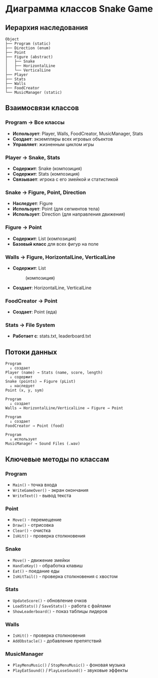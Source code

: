 # Диаграмма классов Snake Game

## Иерархия наследования

```
Object
├── Program (static)
├── Direction (enum)
├── Point
├── Figure (abstract)
│   ├── Snake
│   ├── HorizontalLine
│   └── VerticalLine
├── Player
├── Stats
├── Walls
├── FoodCreator
└── MusicManager (static)
```

## Взаимосвязи классов

### Program → Все классы
- **Использует**: Player, Walls, FoodCreator, MusicManager, Stats
- **Создает**: экземпляры всех игровых объектов
- **Управляет**: жизненным циклом игры

### Player → Snake, Stats
- **Содержит**: Snake (композиция)
- **Содержит**: Stats (композиция)
- **Связывает**: игрока с его змейкой и статистикой

### Snake → Figure, Point, Direction
- **Наследует**: Figure
- **Использует**: Point (для сегментов тела)
- **Использует**: Direction (для направления движения)

### Figure → Point
- **Содержит**: List<Point> (композиция)
- **Базовый класс** для всех фигур на поле

### Walls → Figure, HorizontalLine, VerticalLine
- **Содержит**: List<Figure> (композиция)
- **Создает**: HorizontalLine, VerticalLine

### FoodCreator → Point
- **Создает**: Point (еда)

### Stats → File System
- **Работает с**: stats.txt, leaderboard.txt

## Потоки данных

```
Program
  ↓ создает
Player (name) → Stats (name, score, length)
  ↓ содержит
Snake (points) → Figure (pList)
  ↓ наследует
Point (x, y, sym)

Program
  ↓ создает
Walls → HorizontalLine/VerticalLine → Figure → Point

Program
  ↓ создает  
FoodCreator → Point (food)

Program
  ↓ использует
MusicManager → Sound Files (.wav)
```

## Ключевые методы по классам

### Program
- `Main()` - точка входа
- `WriteGameOver()` - экран окончания
- `WriteText()` - вывод текста

### Point
- `Move()` - перемещение
- `Draw()` - отрисовка
- `Clear()` - очистка
- `IsHit()` - проверка столкновения

### Snake
- `Move()` - движение змейки
- `HandleKey()` - обработка клавиш
- `Eat()` - поедание еды
- `IsHitTail()` - проверка столкновения с хвостом

### Stats
- `UpdateScore()` - обновление очков
- `LoadStats()` / `SaveStats()` - работа с файлами
- `ShowLeaderboard()` - показ таблицы лидеров

### Walls
- `IsHit()` - проверка столкновения
- `AddObstacle()` - добавление препятствий

### MusicManager
- `PlayMenuMusic()` / `StopMenuMusic()` - фоновая музыка
- `PlayEatSound()` / `PlayLoseSound()` - звуковые эффекты